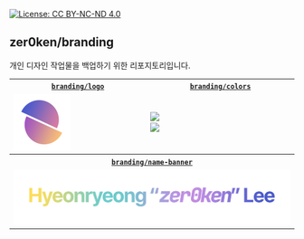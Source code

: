 [![License: CC BY-NC-ND 4.0](https://img.shields.io/badge/License-CC_BY--NC--ND_4.0-lightgrey.svg)](https://creativecommons.org/licenses/by-nc-nd/4.0/)

## zer0ken/branding

개인 디자인 작업물을 백업하기 위한 리포지토리입니다.

<table>
    <tr>
        <th><a href="./logo2025/"><code>branding/logo</code></a></th>
        <th><a href="./colors/"><code>branding/colors</code></a></th>
    </tr>
    <tr>
        <td><a href="./logo2025/"><img width="100" src="logo2025/logo2025-grad.png"></a></td>
        <td>
            <a href="./colors/">
                <img src="https://img.shields.io/badge/Kyla%20Forget%20Me%20Not-%234959cc-4959cc">
                <br>
                <img src="https://img.shields.io/badge/Kyla%20Lilac-%23c18ee3-c18ee3">
            </a>
        </td>
    </tr>
    <tr>
        <th colspan="2"><a href="./name-banner/"><code>branding/name-banner</code></a></th>
    </tr>
    <tr>
        <td colspan="2"><a href="./name-banner/"><img width="100%" src="./name-banner/name-banner.png"></a></td>
    </tr>
</table>

